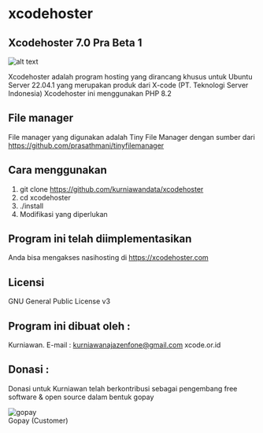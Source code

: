 # xcodehoster

Xcodehoster 7.0 Pra Beta 1
--------------------
![alt text](http://xcode.or.id/04_small-logo.png)

Xcodehoster adalah program hosting yang dirancang khusus untuk Ubuntu Server 22.04.1 yang merupakan produk dari X-code (PT. Teknologi Server Indonesia)
Xcodehoster ini menggunakan PHP 8.2

File manager
------------
File manager yang digunakan adalah Tiny File Manager dengan sumber dari https://github.com/prasathmani/tinyfilemanager

Cara menggunakan
----------------
1. git clone https://github.com/kurniawandata/xcodehoster
2. cd xcodehoster
3. ./install
4. Modifikasi yang diperlukan

Program ini telah diimplementasikan
-------------------------------
Anda bisa mengakses nasihosting di https://xcodehoster.com

Licensi
-------
GNU General Public License v3

Program ini dibuat oleh :
--------------------------------------------
Kurniawan. E-mail : kurniawanajazenfone@gmail.com
xcode.or.id


Donasi :
--------
Donasi untuk Kurniawan telah berkontribusi sebagai pengembang free software & open source dalam bentuk gopay<br />

 <img src="https://xcode.co.id/qrcodex2.png" alt="gopay"> <br />
 Gopay (Customer)
